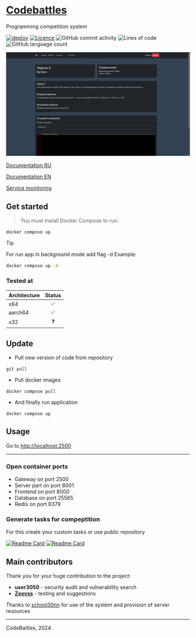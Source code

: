 # [Codebattles](codebattles.ru)

Programming competition system

[![deploy](https://github.com/doctorixx/CodeBattles/actions/workflows/deploy.yml/badge.svg?branch=master)](https://github.com/doctorixx/CodeBattles/actions/workflows/deploy.yml)
[![Licence](https://img.shields.io/github/license/CodeBattles-nn/CodeBattles?style=flat)](./LICENSE)
![GitHub commit activity](https://img.shields.io/github/commit-activity/w/codebattles-nn/codebattles)
![Lines of code](https://img.shields.io/endpoint?url=https://ghloc.vercel.app/api/codebattles-nn/codebattles/badge)
![GitHub language count](https://img.shields.io/github/languages/count/codebattles-nn/codebattles)

![Main image](images/image1.png)

[Documentation RU](https://doctorixx.gitbook.io/codebattles/)

[Documentation EN](https://doctorixx.gitbook.io/codebattles/v/en)

[Service monitoring](https://doctorixx.gitbook.io/codebattles/v/en)

## Get started

> You must install Docker Compose to run:

```shell
docker compose up
```

> [!TIP]
> For run app in background mode add flag -d
> Example:
> ```bash
> docker compose up -d
> ```

### Tested at

| Architecture | Status |
|--------------|:------:|
| x64          |   ✅    |
| aarch64      |   ✅    |
| x32          |   ❓    |

## Update

- Pull new version of code from repository

```shell
git pull
```

- Pull docker images

```shell
docker compose pull
```

- And finally run application

```shell
docker compose up
```

## Usage

Go to [http://localhost:2500](http://localhost:2500)
___

### Open container ports

- Gateway on port 2500
- Server part on port 8001
- Frontend on port 8000
- Database on port 25565
- Redis on port 6379

### Generate tasks for compeptition

For this create your custom tasks or use public repository

[![Readme Card](https://github-readme-stats.vercel.app/api/pin/?username=codebattles-nn&repo=task-generator)](https://github.com/codebattles-nn/task-generator)
[![Readme Card](https://github-readme-stats.vercel.app/api/pin/?username=codebattles-nn&repo=problems-repo)](https://github.com/codebattles-nn/problems-repo)

## Main contributors

Thank you for your huge contribution to the project:

- **user3050** - security audit and vulnerability search
- **[Zeevss](https://github.com/Zeevss)** - testing and suggestions

Thanks to [school30nn](https://school30nn.ru) for use of the system and provision of server resources

___
CodeBattles, 2024
